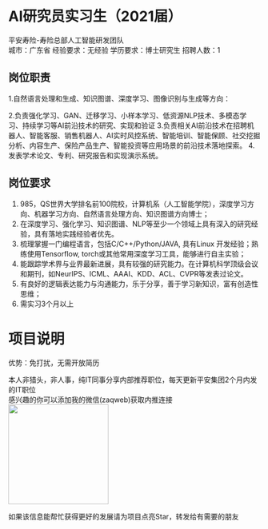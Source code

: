 # AI研究员实习生（2021届）
平安寿险-寿险总部人工智能研发团队  
城市：广东省 经验要求：无经验 学历要求：博士研究生  招聘人数：1

## 岗位职责
1.自然语言处理和生成、知识图谱、深度学习、图像识别与生成等方向：
 
 2.负责强化学习、GAN、迁移学习、小样本学习、低资源NLP技术、多模态学习、持续学习等AI前沿技术的研究、实现和验证
 3.负责相关AI前沿技术在招聘机器人、智能客服、销售机器人、AI实时风控系统、智能培训、智能保顾、社交挖掘分析、内容生产、保险产品生产、智能投资等应用场景的前沿技术落地探索。
 4.发表学术论文、专利、研究报告和实现演示系统。

## 岗位要求
1.	985，QS世界大学排名前100院校，计算机系（人工智能学院），深度学习方向、机器学习方向、自然语言处理方向、知识图谱方向博士；
 2.	在深度学习、强化学习、知识图谱、NLP等至少一个领域上具有深入的研究经验，具有落地实践经验者优先。
 3.	梳理掌握一门编程语言，包括C/C++/Python/JAVA, 具有Linux 开发经验；熟练使用Tensorflow, torch或其他常用深度学习工具，能够进行自主实验；
 4.	能跟踪学术界与业界最新进展，具有较强的研究能力。在计算机科学顶级会议和期刊，如NeurIPS、ICML、AAAI、KDD、ACL、CVPR等发表过论文。
 5.	有良好的逻辑表达能力与沟通能力，乐于分享，善于学习新知识，富有创造性思维；
 6.	需实习3个月以上

# 项目说明

优势：免打扰，无需开放简历

本人非猎头，非人事，纯IT同事分享内部推荐职位，每天更新平安集团2个月内发的IT职位  
感兴趣的你可以添加我的微信(zaqweb)获取内推连接  
<img src="https://github.com/zaqweb/PA-IT-JOBS/blob/master/WechatICode.jpeg"  height="200" width="200">

如果该信息能帮忙获得更好的发展请为项目点亮Star，转发给有需要的朋友




